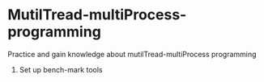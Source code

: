 # MutilTread-multiProcess-programming
Practice and gain knowledge about mutilTread-multiProcess programming

1. Set up bench-mark tools

